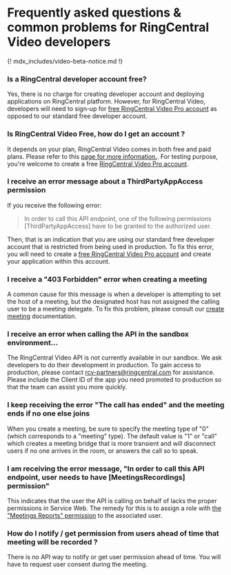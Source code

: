 # Frequently asked questions & common problems for RingCentral Video developers

{! mdx_includes/video-beta-notice.md !}

### Is a RingCentral developer account free?

Yes, there is no charge for creating developer account and deploying applications on RingCentral platform. However, for RingCentral Video, developers will need to sign-up for [free RingCentral Video Pro account](https://www.ringcentral.com/signup.html) as opposed to our standard free developer account.

### Is RingCentral Video Free, how do I get an account ?

It depends on your plan, RingCentral Video comes in both free and paid plans. Please refer to this [page for more information.](https://www.ringcentral.com/office/plansandpricing.html#office). For testing purpose, you're welcome to create a free [RingCentral Video Pro account](https://www.ringcentral.com/signup.html).

### I receive an error message about a ThirdPartyAppAccess permission

If you receive the following error:

> In order to call this API endpoint, one of the following permissions [ThirdPartyAppAccess] have to be granted to the authorized user.

Then, that is an indication that you are using our standard free developer account that is restricted from being used in production. To fix this error, you will need to create a [free RingCentral Video Pro account](https://www.ringcentral.com/signup.html) and create your application within this account. 

### I receive a "403 Forbidden" error when creating a meeting

A common cause for this message is when a developer is attempting to set the host of a meeting, but the designated host has not assigned the calling user to be a meeting delegate. To fix this problem, please consult our [create meeting](create-meetings.md) documentation. 

### I receive an error when calling the API in the sandbox environment...

The RingCentral Video API is not currently available in our sandbox. We ask developers to do their development in production. To gain access to production, please contact [rcv-partners@ringcentral.com](mailto:rcv-partners@ringcentral.com) for assistance. Please include the Client ID of the app you need promoted to production so that the team can assist you more quickly.

### I keep receiving the error "The call has ended" and the meeting ends if no one else joins

When you create a meeting, be sure to specify the meeting type of "0" (which corresponds to a "meeting" type). The default value is "1" or "call" which creates a meeting bridge that is more transient and will disconnect users if no one arrives in the room, or answers the call so to speak.

### I am receiving the error message, "In order to call this API endpoint, user needs to have [MeetingsRecordings] permission"

This indicates that the user the API is calling on behalf of lacks the proper permissions in Service Web. The remedy for this is to assign a role with [the "Meetings Reports" permission](https://support.ringcentral.com/s/article/RingCentral-Meetings-Permissions-List) to the associated user.

### How do I notify / get permission from users ahead of time that meeting will be recorded ?

There is no API way to notify or get user permission ahead of time. You will have to request user consent during the meeting.


